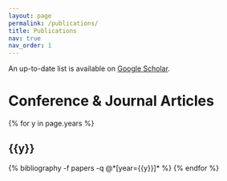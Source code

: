 ```yaml
---
layout: page
permalink: /publications/
title: Publications
nav: true
nav_order: 1
---
```

<p>An up-to-date list is available on <a href="https://scholar.google.com/citations?user=YmHEJCoAAAAJ&hl=en" target="_blank" rel="noopener noreferrer">Google Scholar</a>.</p>

<div class="publications">

<h1>Conference &amp; Journal Articles</h1>

{% for y in page.years %}
  <h2 class="year">{{y}}</h2>
  {% bibliography -f papers -q @*[year={{y}}]* %}
{% endfor %}

</div>